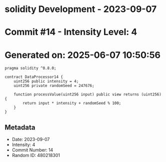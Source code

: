 ﻿# solidity Development - 2023-09-07
# Commit #14 - Intensity Level: 4
# Generated on: 2025-06-07 10:50:56
```solidity
pragma solidity ^0.8.0;

contract DataProcessor14 {
    uint256 public intensity = 4;
    uint256 private randomSeed = 247676;

    function processValue(uint256 input) public view returns (uint256) {
        return input * intensity + randomSeed % 100;
    }
}
```
## Metadata
- Date: 2023-09-07
- Intensity: 4
- Commit Number: 14
- Random ID: 480218301

